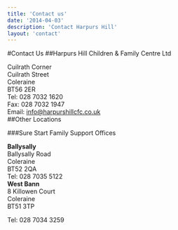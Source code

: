 ```yaml
---
title: 'Contact us'
date: '2014-04-03'
description: 'Contact Harpurs Hill'
layout: 'contact'
---
```

#Contact Us
##Harpurs Hill Children & Family Centre Ltd
<div class="row">
<div class="col-sm-6 address">
Cuilrath Corner</br>  
Cuilrath Street</br> 
Coleraine</br>
BT56 2ER</br>
</div>

<div class="col-sm-6">
Tel: 028 7032 1620</br>
Fax: 028 7032 1947</br>
Email: <a href="mailto:info@harpurshillcfc.co.uk">info@harpurshillcfc.co.uk</a>
</div>
</div>
<div class="row">
<div class="col-sm-12">
<div id="map-canvas"></div>
</div>
</div>
</div>
##Other Locations

###Sure Start Family Support Offices
<div class="row">
<div class="col-sm-6 address">
<b>Ballysally</b><br/>
Ballysally Road <br/>
Coleraine <br/>
BT52 2QA <br/> 
Tel: 028 7035 5122
</div>

<div class="col-sm-6 address">
<b>West Bann</b><br/>
8 Killowen Court<br/>
Coleraine<br/>
BT51 3TP<br/>

Tel: 028 7034 3259
</div>
</div>

